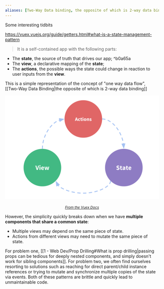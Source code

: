 ```yaml
---
aliases: [Two-Way Data binding, the opposite of which is 2-way data binding]
---
```


Some interesting tidbits

https://vuex.vuejs.org/guide/getters.html#what-is-a-state-management-pattern

> It is a self-contained app with the following parts:

-   The **state**, the source of truth that drives our app; ^b0a65a
-   The **view**, a declarative mapping of the **state**;
-   The **actions**, the possible ways the state could change in reaction to user inputs from the **view**.

This is a simple representation of the concept of "one way data flow", [[Two-Way Data Binding|the opposite of which is 2-way data binding]]

![](../images/flow.png)

<div style="text-align: center;"><small><em><a href="https://vuex.vuejs.org/#what-is-a-state-management-pattern">From the Vuex Docs</a></small></em></div>


However, the simplicity quickly breaks down when we have **multiple components that share a common state**:

-   Multiple views may depend on the same piece of state.
-   Actions from different views may need to mutate the same piece of state.

For problem one, [[1 - Web Dev/Prop Drilling#What is prop drilling|passing props can be tedious for deeply nested components, and simply doesn't work for sibling components]]. For problem two, we often find ourselves resorting to solutions such as reaching for direct parent/child instance references or trying to mutate and synchronize multiple copies of the state via events. Both of these patterns are brittle and quickly lead to unmaintainable code.